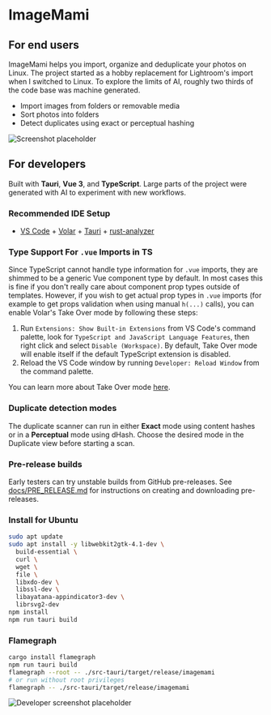 # ImageMami

## For end users

ImageMami helps you import, organize and deduplicate your photos on Linux. The project started as a hobby replacement for Lightroom's import when I switched to Linux. To explore the limits of AI, roughly two thirds of the code base was machine generated.

- Import images from folders or removable media
- Sort photos into folders
- Detect duplicates using exact or perceptual hashing

![Screenshot placeholder](docs/images/screenshot-main.png)

## For developers

Built with **Tauri**, **Vue 3**, and **TypeScript**. Large parts of the project were generated with AI to experiment with new workflows.

### Recommended IDE Setup

- [VS Code](https://code.visualstudio.com/) + [Volar](https://marketplace.visualstudio.com/items?itemName=Vue.volar) + [Tauri](https://marketplace.visualstudio.com/items?itemName=tauri-apps.tauri-vscode) + [rust-analyzer](https://marketplace.visualstudio.com/items?itemName=rust-lang.rust-analyzer)

### Type Support For `.vue` Imports in TS

Since TypeScript cannot handle type information for `.vue` imports, they are shimmed to be a generic Vue component type by default. In most cases this is fine if you don't really care about component prop types outside of templates. However, if you wish to get actual prop types in `.vue` imports (for example to get props validation when using manual `h(...)` calls), you can enable Volar's Take Over mode by following these steps:

1. Run `Extensions: Show Built-in Extensions` from VS Code's command palette, look for `TypeScript and JavaScript Language Features`, then right click and select `Disable (Workspace)`. By default, Take Over mode will enable itself if the default TypeScript extension is disabled.
2. Reload the VS Code window by running `Developer: Reload Window` from the command palette.

You can learn more about Take Over mode [here](https://github.com/johnsoncodehk/volar/discussions/471).

### Duplicate detection modes

The duplicate scanner can run in either **Exact** mode using content hashes or in a **Perceptual** mode using dHash. Choose the desired mode in the Duplicate view before starting a scan.

### Pre-release builds

Early testers can try unstable builds from GitHub pre-releases. See [docs/PRE_RELEASE.md](docs/PRE_RELEASE.md) for instructions on creating and downloading pre-releases.

### Install for Ubuntu

```bash
sudo apt update
sudo apt install -y libwebkit2gtk-4.1-dev \
  build-essential \
  curl \
  wget \
  file \
  libxdo-dev \
  libssl-dev \
  libayatana-appindicator3-dev \
  librsvg2-dev
npm install
npm run tauri build
```

### Flamegraph

```bash
cargo install flamegraph
npm run tauri build
flamegraph --root -- ./src-tauri/target/release/imagemami
# or run without root privileges
flamegraph -- ./src-tauri/target/release/imagemami
```

![Developer screenshot placeholder](docs/images/screenshot-dev.png)
